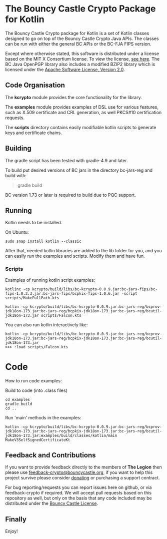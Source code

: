 
# The Bouncy Castle Crypto Package for Kotlin

The Bouncy Castle Crypto package for Kotlin is a set of Kotlin classes designed to go on top of the Bouncy Castle Crypto Java APIs. The classes can be run with either the general BC APIs or the BC-FJA FIPS version.

Except where otherwise stated, this software is distributed under a license based on the MIT X Consortium license. To view the license, [see here](https://www.bouncycastle.org/licence.html). The BC Java OpenPGP library also includes a modified BZIP2 library which is licensed under the [Apache Software License, Version 2.0](http://www.apache.org/licenses/).

## Code Organisation

The **kcrypto** module provides the core functionality for the library.

The **examples** module provides examples of DSL use for various features, such as X.509 certificate and CRL generation, as well PKCS#10 certification requests.

The **scripts** directory contains easily modifiable kotlin scripts to generate keys and certificate chains.

## Building

The gradle script has been tested with gradle-4.9 and later.

To build put desired versions of BC jars in the directory bc-jars-reg and build with:

> gradle build

BC version 1.73 or later is required to build due to PQC support.

## Running

Kotlin needs to be installed. 

On Ubuntu:

`sudo snap install kotlin --classic`

After that, needed kotlin libraries are added to the lib folder for you, and you can easily run the examples and scripts. Modify them and have fun.

### Scripts
Examples of running kotlin script examples:

`kotlinc -cp kcrypto/build/libs/bc-kcrypto-0.0.9.jar:bc-jars-fips/bc-fips-1.0.2.3.jar:bc-jars-fips/bcpkix-fips-1.0.6.jar -script scripts/MakeFullPath.kts`

`kotlin -cp kcrypto/build/libs/bc-kcrypto-0.0.9.jar:bc-jars-reg/bcprov-jdk18on-173.jar:bc-jars-reg/bcpkix-jdk18on-173.jar:bc-jars-reg/bcutil-jdk18on-173.jar scripts/Falcon.kts`

You can also run kotlin interactively like:
```
kotlin -cp kcrypto/build/libs/bc-kcrypto-0.0.9.jar:bc-jars-reg/bcprov-jdk18on-173.jar:bc-jars-reg/bcpkix-jdk18on-173.jar:bc-jars-reg/bcutil-jdk18on-173.jar
>>> :load scripts/Falcon.kts
```

# Code
How to run code examples:

Build to code (into .class files)
```
cd examples
gradle build
cd ..
```
Run 'main' methods in the examples:

`kotlin -cp kcrypto/build/libs/bc-kcrypto-0.0.9.jar:bc-jars-reg/bcprov-jdk18on-173.jar:bc-jars-reg/bcpkix-jdk18on-173.jar:bc-jars-reg/bcutil-jdk18on-173.jar:examples/build/classes/kotlin/main MakeV3SelfSignedCertificateKt`

## Feedback and Contributions

If you want to provide feedback directly to the members of **The Legion** then please use [feedback-crypto@bouncycastle.org](mailto:feedback-crypto@bouncycastle.org), if you want to help this project survive please consider [donating](https://www.bouncycastle.org/donate) or purchasing a support contract.

For bug reporting/requests you can report issues here on github, or via feedback-crypto if required. We will accept pull requests based on this repository as well, but only on the basis that any code included may be distributed under the [Bouncy Castle License](https://www.bouncycastle.org/licence.html).

## Finally

Enjoy!
